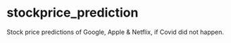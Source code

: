 # stockprice_prediction
 Stock price predictions of Google, Apple & Netflix, if Covid did not happen.

